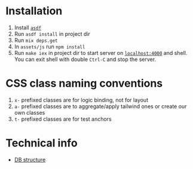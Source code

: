 # Installation

1. Install [`asdf`](https://asdf-vm.com/guide/getting-started.html)
2. Run `asdf install` in project dir
3. Run `mix deps.get`
4. In `assets/js` run `npm install`
5. Run `make iex` in project dir to start server on [`localhost:4000`](http://localhost:4000) and shell. You can exit shell with double `Ctrl-C` and stop the server.


# CSS class naming conventions

1. `x-` prefixed classes are for logic binding, not for layout
2. `a-` prefixed classes are to aggregate/apply tailwind ones or create our own classes
3. `t-` prefixed classes are for test anchors


# Technical info

  * [DB structure](./lib/chat/db_structures.livemd)

